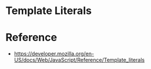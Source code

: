 # Template Literals

# Reference
- https://developer.mozilla.org/en-US/docs/Web/JavaScript/Reference/Template_literals
